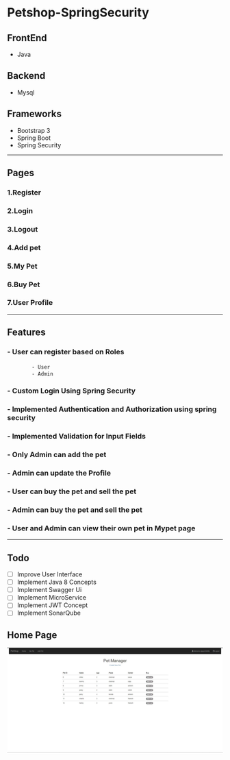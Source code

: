 # Petshop-SpringSecurity

## FrontEnd
  - Java
## Backend
  - Mysql

## Frameworks
   - Bootstrap 3
   - Spring Boot
   - Spring Security
  ---

## Pages
 ### 1.Register
 ### 2.Login
 ### 3.Logout
 ### 4.Add pet
 ### 5.My Pet
 ### 6.Buy Pet
 ### 7.User Profile
--- 
## Features 
  ### - User can register based on Roles
            - User
            - Admin
  ### - Custom Login Using Spring Security
  ### - Implemented Authentication and Authorization using spring security
  ### - Implemented Validation for Input Fields
  ### - Only Admin can add the pet
  ### - Admin can update the Profile
  ### - User can buy the pet and sell the pet
  ### - Admin can buy the pet and sell the pet
  ### - User and Admin can view their own pet in Mypet page
  
 ---
## Todo
  - [ ] Improve User Interface
  - [ ] Implement Java 8 Concepts
  - [ ] Implement Swagger Ui
  - [ ] Implement MicroService
  - [ ] Implement JWT Concept
  - [ ] Implement SonarQube

## Home Page
![Home Page](homepage.jpg)
 
  
